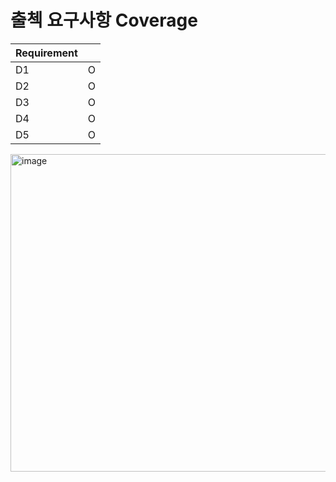 # 출첵 요구사항 Coverage

| Requirement ||
|---|---|
| D1 | O |
| D2 | O |
| D3 | O |
| D4 | O |
| D5 | O |

<img width="1782" height="508" alt="image" src="https://github.com/user-attachments/assets/efc7edc9-d302-4287-9536-ef490260a5ac" />
